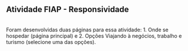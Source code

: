 <h2>Atividade FIAP - Responsividade</h2><br>
Foram desenvolvidas duas páginas para essa atividade: 1. Onde se hospedar (página principal) e 2. Opções Viajando à negócios, trabalho e turismo (selecione uma das opções).
